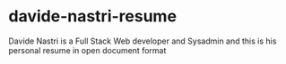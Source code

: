 # davide-nastri-resume
Davide Nastri is a Full Stack Web developer and Sysadmin and this is his personal resume in open document format
